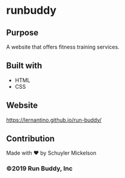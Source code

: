# runbuddy

## Purpose
A website that offers fitness training services.

## Built with
* HTML
* CSS

## Website
https://lernantino.github.io/run-buddy/

## Contribution
Made with ❤️ by Schuyler Mickelson

### ©️2019 Run Buddy, Inc
